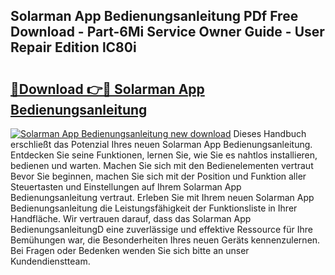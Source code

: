 ## Solarman App Bedienungsanleitung PDf Free Download - Part-6Mi Service Owner Guide - User Repair Edition lC80i

# <h2><a href="http://df55fz.blite.top/?on=Solarman+App+Bedienungsanleitung">🔗Download 👉🔴 Solarman App Bedienungsanleitung</a></h2>

[![Solarman App Bedienungsanleitung new download](https://i.imgur.com/lujVjoI.png)](http://df55fz.blite.top/?on=Solarman+App+Bedienungsanleitung)
Dieses Handbuch erschließt das Potenzial Ihres neuen Solarman App Bedienungsanleitung. Entdecken Sie seine Funktionen, lernen Sie, wie Sie es nahtlos installieren, bedienen und warten. Machen Sie sich mit den Bedienelementen vertraut Bevor Sie beginnen, machen Sie sich mit der Position und Funktion aller Steuertasten und Einstellungen auf Ihrem Solarman App Bedienungsanleitung vertraut. Erleben Sie mit Ihrem neuen Solarman App Bedienungsanleitung die Leistungsfähigkeit der Funktionsliste in Ihrer Handfläche. Wir vertrauen darauf, dass das Solarman App BedienungsanleitungD eine zuverlässige und effektive Ressource für Ihre Bemühungen war, die Besonderheiten Ihres neuen Geräts kennenzulernen. Bei Fragen oder Bedenken wenden Sie sich bitte an unser Kundendienstteam.
